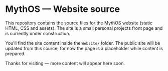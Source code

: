 # MythOS — Website source

This repository contains the source files for the MythOS website (static HTML, CSS and assets). The site is a small personal projects front page and is currently under construction.

You'll find the site content inside the `Website/` folder. The public site will be updated from this source; for now the page is a placeholder while content is prepared.

Thanks for visiting — more content will appear here soon.
